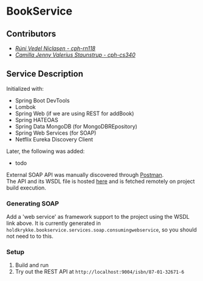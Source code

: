 # BookService

## Contributors

- _[Rúni Vedel Niclasen - cph-rn118](https://github.com/Runi-VN)_
- _[Camilla Jenny Valerius Staunstrup - cph-cs340](https://github.com/Castau)_

## Service Description

Initialized with:

- Spring Boot DevTools
- Lombok
- Spring Web (if we are using REST for addBook)
- Spring HATEOAS
- Spring Data MongoDB (for MongoDBREpository)
- Spring Web Services (for SOAP)
- Netflix Eureka Discovery Client

Later, the following was added:
- todo

External SOAP API was manually discovered through [Postman](https://documenter.getpostman.com/view/8854915/Szf26WHn#58604e5a-7631-43dc-8ed4-904f4223d59b).  
The API and its WSDL file is hosted [here](http://webservices.daehosting.com/services/isbnservice.wso) and is fetched remotely on project build execution.

### Generating SOAP 
Add a 'web service' as framework support to the project using the WSDL link above. It is currently generated in `holdkrykke.bookservice.services.soap.consumingwebservice`, so you should not need to to this.

### Setup
1. Build and run
2. Try out the REST API at `http://localhost:9004/isbn/87-01-32671-6`